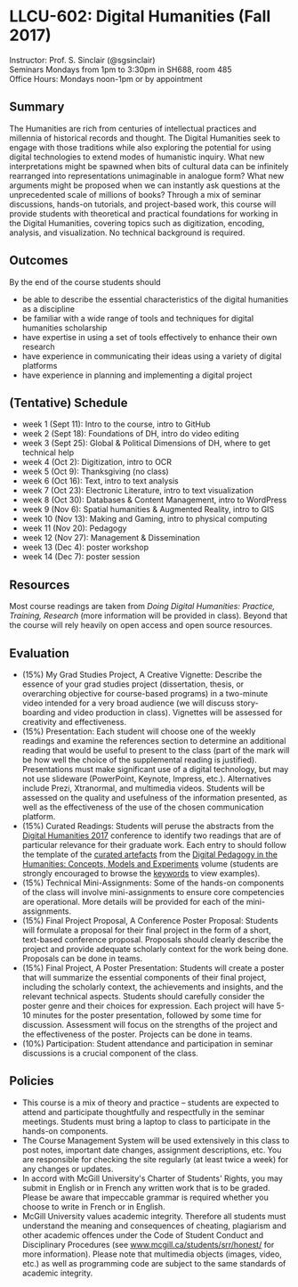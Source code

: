 # LLCU-602: Digital Humanities (Fall 2017)
Instructor: Prof. S. Sinclair (@sgsinclair)<br>
Seminars Mondays from 1pm to 3:30pm in SH688, room 485<br>
Office Hours: Mondays noon-1pm or by appointment

## Summary
The Humanities are rich from centuries of intellectual practices and millennia of historical records and thought. The Digital Humanities seek to engage with those traditions while also exploring the potential for using digital technologies to extend modes of humanistic inquiry. What new interpretations might be spawned when bits of cultural data can be infinitely rearranged into representations unimaginable in analogue form? What new arguments might be proposed when we can instantly ask questions at the unprecedented scale of millions of books? Through a mix of seminar discussions, hands-on tutorials, and project-based work, this course will provide students with theoretical and practical foundations for working in the Digital Humanities, covering topics such as digitization, encoding, analysis, and visualization. No technical background is required.

## Outcomes
By the end of the course students should
* be able to describe the essential characteristics of the digital humanities as a discipline
* be familiar with a wide range of tools and techniques for digital humanities scholarship
* have expertise in using a set of tools effectively to enhance their own research
* have experience in communicating their ideas using a variety of digital platforms
* have experience in planning and implementing a digital project

## (Tentative) Schedule
* week 1 (Sept 11): Intro to the course, intro to GitHub
* week 2 (Sept 18): Foundations of DH, intro do video editing
* week 3 (Sept 25): Global & Political Dimensions of DH, where to get technical help
* week 4 (Oct 2): Digitization, intro to OCR
* week 5 (Oct 9): Thanksgiving (no class)
* week 6 (Oct 16): Text, intro to text analysis
* week 7 (Oct 23): Electronic Literature, intro to text visualization
* week 8 (Oct 30): Databases & Content Management, intro to WordPress
* week 9 (Nov 6): Spatial humanities & Augmented Reality, intro to GIS
* week 10 (Nov 13): Making and Gaming, intro to physical computing
* week 11 (Nov 20): Pedagogy
* week 12 (Nov 27): Management & Dissemination
* week 13 (Dec 4): poster workshop
* week 14 (Dec 7): poster session

## Resources
Most course readings are taken from _Doing Digital Humanities: Practice, Training, Research_ (more information will be provided in class). Beyond that the course will rely heavily on open access and open source resources.

## Evaluation
* (15%) My Grad Studies Project, A Creative Vignette: Describe the essence of your grad studies project (dissertation, thesis, or overarching objective for course-based programs) in a two-minute video intended for a very broad audience (we will discuss story-boarding and video production in class). Vignettes will be assessed for creativity and effectiveness.
* (15%) Presentation: Each student will choose one of the weekly readings and examine the references section to determine an additional reading that would be useful to present to the class (part of the mark will be how well the choice of the supplemental reading is justified). Presentations must make significant use of a digital technology, but may not use slideware (PowerPoint, Keynote, Impress, etc.). Alternatives include Prezi, Xtranormal, and multimedia videos. Students will be assessed on the quality and usefulness of the information presented, as well as the effectiveness of the use of the chosen communication platform.
* (15%) Curated Readings: Students will peruse the abstracts from the [Digital Humanities 2017](https://dh2017.adho.org/program/abstracts/) conference to identify two readings that are of particular relevance for their graduate work. Each entry to should follow the template of the [curated artefacts](https://github.com/curateteaching/digitalpedagogy/blob/master/keywords/!template-skeleton.md#curated-artifacts-ten-artifacts-each-with-metadata-a-screenshot-and-a-150-word-annotation) from the [Digital Pedagogy in the Humanities: Concepts, Models and Experiments](https://github.com/curateteaching/digitalpedagogy/blob/master/description.md) volume (students are strongly encouraged to browse the [keywords](https://github.com/curateteaching/digitalpedagogy/tree/master/keywords) to view examples).
* (15%) Technical Mini-Assignments: Some of the hands-on components of the class will involve mini-assignments to ensure core competencies are operational. More details will be provided for each of the mini-assignments.
* (15%) Final Project Proposal, A Conference Poster Proposal: Students will formulate a proposal for their final project in the form of a short, text-based conference proposal. Proposals should clearly describe the project and provide adequate scholarly context for the work being done. Proposals can be done in teams.
* (15%) Final Project, A Poster Presentation: Students will create a poster that will summarize the essential components of their final project, including the scholarly context, the achievements and insights, and the relevant technical aspects. Students should carefully consider the poster genre and their choices for expression. Each project will have 5-10 minutes for the poster presentation, followed by some time for discussion. Assessment will focus on the strengths of the project and the effectiveness of the poster. Projects can be done in teams.
* (10%) Participation: Student attendance and participation in seminar discussions is a crucial component of the class.

## Policies
* This course is a mix of theory and practice – students are expected to attend and participate thoughtfully and respectfully in the seminar meetings. Students must bring a laptop to class to participate in the hands-on components.
* The Course Management System will be used extensively in this class to post notes, important date changes, assignment descriptions, etc. You are responsible for checking the site regularly (at least twice a week) for any changes or updates.
* In accord with McGill University's Charter of Students' Rights, you may submit in English or in French any written work that is to be graded. Please be aware that impeccable grammar is required whether you choose to write in French or in English.
* McGill University values academic integrity. Therefore all students must understand the meaning and consequences of cheating, plagiarism and other academic offences under the Code of Student Conduct and Disciplinary Procedures (see www.mcgill.ca/students/srr/honest/ for more information). Please note that multimedia objects (images, video, etc.) as well as programming code are subject to the same standards of academic integrity.
